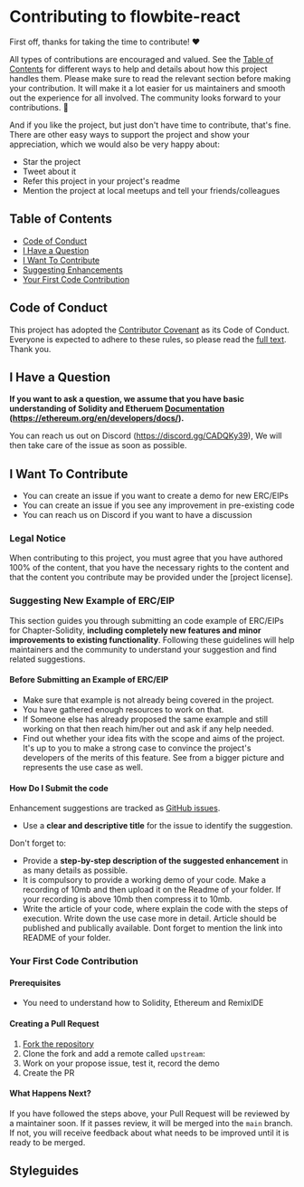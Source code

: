 # Contributing to flowbite-react

First off, thanks for taking the time to contribute! ❤️

All types of contributions are encouraged and valued. See the [Table of Contents](#table-of-contents) for different ways to help and details about how this project handles them. Please make sure to read the relevant section before making your contribution. It will make it a lot easier for us maintainers and smooth out the experience for all involved. The community looks forward to your contributions. 🎉

And if you like the project, but just don't have time to contribute, that's fine. There are other easy ways to support the project and show your appreciation, which we would also be very happy about:

- Star the project
- Tweet about it
- Refer this project in your project's readme
- Mention the project at local meetups and tell your friends/colleagues

## Table of Contents

- [Code of Conduct](#code-of-conduct)
- [I Have a Question](#i-have-a-question)
- [I Want To Contribute](#i-want-to-contribute)
- [Suggesting Enhancements](#suggesting-enhancements)
- [Your First Code Contribution](#your-first-code-contribution)

## Code of Conduct

This project has adopted the [Contributor Covenant](https://www.contributor-covenant.org/) as its Code of Conduct. Everyone is expected to adhere to these rules, so please read the [full text](https://www.contributor-covenant.org/version/2/1/code_of_conduct/). Thank you.

## I Have a Question

**If you want to ask a question, we assume that you have basic understanding of Solidity and Etheruem [Documentation](https://docs.soliditylang.org/en/v0.8.21/) (https://ethereum.org/en/developers/docs/).**

You can reach us out on Discord (https://discord.gg/CADQKy39), We will then take care of the issue as soon as possible.

## I Want To Contribute

* You can create an issue if you want to create a demo for new ERC/EIPs
* You can create an issue if you see any improvement in pre-existing code 
* You can reach us on Discord if you want to have a discussion

### Legal Notice

When contributing to this project, you must agree that you have authored 100% of the content, that you have the necessary rights to the content and that the content you contribute may be provided under the [project license].

### Suggesting New Example of ERC/EIP

This section guides you through submitting an code example of ERC/EIPs for Chapter-Solidity, **including completely new features and minor improvements to existing functionality**. Following these guidelines will help maintainers and the community to understand your suggestion and find related suggestions.

#### Before Submitting an Example of ERC/EIP

- Make sure that example is not already being covered in the project. 
- You have gathered enough resources to work on that. 
- If Someone else has already proposed the same example and still working on that then reach him/her out and ask if any help needed. 
- Find out whether your idea fits with the scope and aims of the project. It's up to you to make a strong case to convince the project's developers of the merits of this feature. See from a bigger picture and represents the use case as well. 

#### How Do I Submit the code

Enhancement suggestions are tracked as [GitHub issues](https://github.com/bansaltushar014/Chapter-Solidity/issues).

- Use a **clear and descriptive title** for the issue to identify the suggestion.

Don't forget to:

- Provide a **step-by-step description of the suggested enhancement** in as many details as possible.
- It is compulsory to provide a working demo of your code. Make a recording of 10mb and then upload it on the Readme of your folder. If your recording is above 10mb then compress it to 10mb. 
- Write the article of your code, where explain the code with the steps of execution. Write down the use case more in detail. Article should be published and publically available. Dont forget to mention the link into README of your folder. 

### Your First Code Contribution

#### Prerequisites

- You need to understand how to Solidity, Ethereum and RemixIDE 

#### Creating a Pull Request

1. [Fork the repository](https://github.com/bansaltushar014/chapter-Solidity/)
2. Clone the fork and add a remote called `upstream`:
3. Work on your propose issue, test it, record the demo
4. Create the PR 

#### What Happens Next?

If you have followed the steps above, your Pull Request will be reviewed by a maintainer soon. If it passes review, it will be merged into the `main` branch. If not, you will receive feedback about what needs to be improved until it is ready to be merged.

## Styleguides
